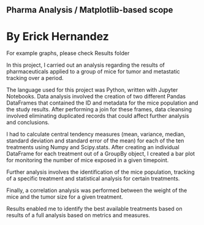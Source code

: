 ## Pharma Analysis / Matplotlib-based scope

# By Erick Hernandez

For example graphs, please check Results folder

In this project, I carried out an analysis regarding the results of pharmaceuticals applied to a group of mice for tumor and metastatic tracking over a period.

The language used for this project was Python, written with Jupyter Notebooks.
Data analysis involved the creation of two different Pandas DataFrames that contained the ID and metadata for the mice population and the study results. After performing a join for these frames, data cleansing involved eliminating duplicated records that could affect further analysis and conclusions.

I had to calculate central tendency measures (mean, variance, median, standard deviation and standard error of the mean) for each of the ten treatments using Numpy and Scipy.stats.
After creating an individual DataFrame for each treatment out of a GroupBy object, I created a bar plot for monitoring the number of mice exposed in a given timepoint.
  
Further analysis involves the identification of the mice population, tracking of a specific treatment and statistical analysis for certain treatments.

Finally, a correlation analysis was performed between the weight of the mice and the tumor size for a given treatment.

Results enabled me to identify the best available treatments based on results of a full analysis based on metrics and measures.
